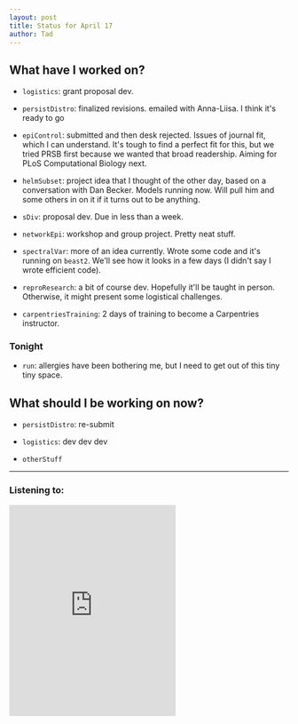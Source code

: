 ```yaml
---
layout: post 
title: Status for April 17 
author: Tad
---
```


## What have I worked on?

* `logistics`: grant proposal dev.

* `persistDistro`: finalized revisions. emailed with Anna-Liisa. I think it's ready to go

* `epiControl`: submitted and then desk rejected. Issues of journal fit, which I can understand. It's tough to find a perfect fit for this, but we tried PRSB first because we wanted that broad readership. Aiming for PLoS Computational Biology next.

* `helmSubset`: project idea that I thought of the other day, based on a conversation with Dan Becker. Models running now. Will pull him and some others in on it if it turns out to be anything. 

* `sDiv`: proposal dev. Due in less than a week. 

* `networkEpi`: workshop and group project. Pretty neat stuff. 

* `spectralVar`: more of an idea currently. Wrote some code and it's running on `beast2`. We'll see how it looks in a few days (I didn't say I wrote efficient code).

* `reproResearch`: a bit of course dev. Hopefully it'll be taught in person. Otherwise, it might present some logistical challenges.

* `carpentriesTraining`: 2 days of training to become a Carpentries instructor. 




### Tonight

* `run`: allergies have been bothering me, but I need to get out of this tiny tiny space.





## What should I be working on now?

* `persistDistro`: re-submit

* `logistics`: dev dev dev

* `otherStuff`



--- 

### Listening to:

<iframe src="https://open.spotify.com/embed/track/4gFzFWcpUn95h1hjNyKulU" width="300" height="380" frameborder="0" allowtransparency="true" allow="encrypted-media"></iframe>

<i class='fa fa-code' style='color:pink'></i>
